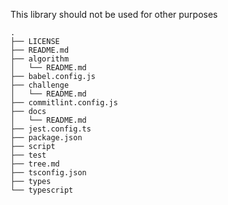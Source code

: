 This library should not be used for other purposes


```
.
├── LICENSE
├── README.md
├── algorithm
│   └── README.md
├── babel.config.js
├── challenge
│   └── README.md
├── commitlint.config.js
├── docs
│   └── README.md
├── jest.config.ts
├── package.json
├── script
├── test
├── tree.md
├── tsconfig.json
├── types
└── typescript

```